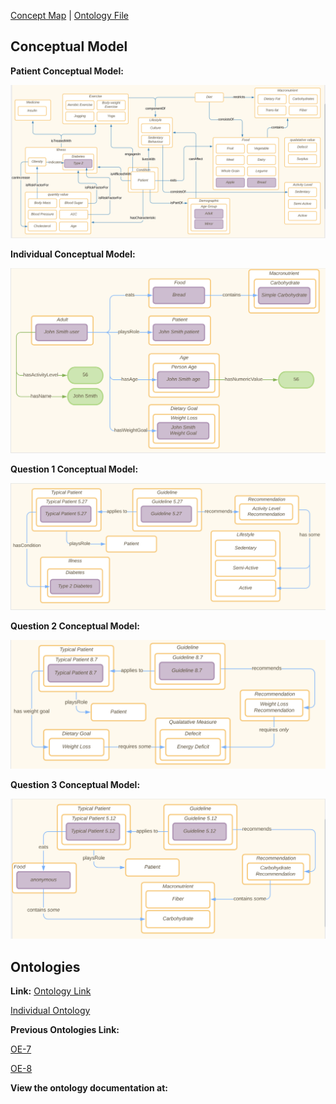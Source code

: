 [Concept Map](#conceptual-model) | [Ontology File](#ontologies)

## Conceptual Model
**Patient Conceptual Model:**

![Concept Map Subject Model](images/OE_10_Patient.png)

**Individual Conceptual Model:**

![Concept Map Subject Model](images/OE_10_Indi.png)

**Question 1 Conceptual Model:**

![Concept Map Subject Model](images/OE_10_1.png)

**Question 2 Conceptual Model:**

![Concept Map Subject Model](images/OE_10_2.png)

**Question 3 Conceptual Model:**

![Concept Map Subject Model](images/OE_10_3.png)

## Ontologies

**Link:**
[Ontology Link](patient-guideline-recommender.rdf)

[Individual Ontology](patient-guideline-recommender-individuals.rdf)

**Previous Ontologies Link:**


[OE-7](files/OE_7_PatientGuidelineRecommender.rdf)

[OE-8](files/OE_6_patient-guideline-recommender.rdf)


**View the ontology documentation at:**
